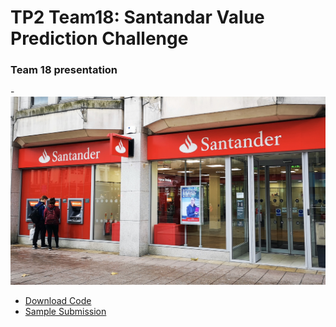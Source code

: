 # TP2 Team18: Santandar Value Prediction Challenge

### Team 18 presentation
-[![OurVideo](santander-bank.jpg)](https://www.youtube.com/watch?v=GZB_d4IttSs&t=12s)
- [Download Code](Santander.R)
- [Sample Submission](sample_submission.csv)


